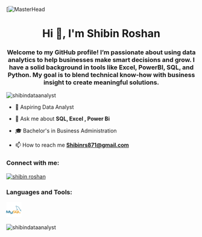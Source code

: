 [![MasterHead](https://nielseniq.com/wp-content/uploads/sites/4/2021/02/data-science-icon-animation-banner-clockwise-4.gif)
<h1 align="center">Hi 👋, I'm Shibin Roshan</h1>

<h3 align="center">Welcome to my GitHub profile! I’m passionate about using data analytics to help businesses make smart decisions and grow. I have a solid background in tools like Excel, PowerBI, SQL, and Python. My goal is to blend technical know-how with business insight to create meaningful solutions.</h3>

<p align="left"> <img src="https://komarev.com/ghpvc/?username=shibindataanalyst&label=Profile%20views&color=0e75b6&style=flat" alt="shibindataanalyst" /> </p>


- 💼  Aspiring Data Analyst 
- 💬 Ask me about **SQL, Excel , Power Bi**
- 🎓 Bachelor's in Business Administration 

- 📫 How to reach me **Shibinrs871@gmail.com**

<h3 align="left">Connect with me:</h3>
<p align="left">
<a href="https://linkedin.com/in/shibin roshan" target="blank"><img align="center" src="https://raw.githubusercontent.com/rahuldkjain/github-profile-readme-generator/master/src/images/icons/Social/linked-in-alt.svg" alt="shibin roshan" height="30" width="40" /></a>
</p>

<h3 align="left">Languages and Tools:</h3>
<p align="left"> <a href="https://www.mysql.com/" target="_blank" rel="noreferrer"> <img src="https://raw.githubusercontent.com/devicons/devicon/master/icons/mysql/mysql-original-wordmark.svg" alt="mysql" width="40" height="40"/> </a> </p>

<p><img align="center" src="https://github-readme-stats.vercel.app/api/top-langs?username=shibindataanalyst&show_icons=true&locale=en&layout=compact" alt="shibindataanalyst" /></p>
